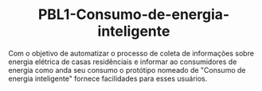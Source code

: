 

<h1 align="center">PBL1-Consumo-de-energia-inteligente</h1>

<p>Com o objetivo de automatizar o processo de coleta de informações sobre energia elétrica de casas residênciais e informar ao consumidores de energia como anda seu consumo o protótipo nomeado de "Consumo de energia inteligente" fornece facilidades para esses usuários.  
</p>
